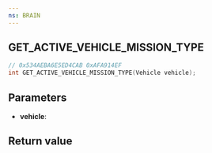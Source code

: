```yaml
---
ns: BRAIN
---
```

## GET_ACTIVE_VEHICLE_MISSION_TYPE

```c
// 0x534AEBA6E5ED4CAB 0xAFA914EF
int GET_ACTIVE_VEHICLE_MISSION_TYPE(Vehicle vehicle);
```


## Parameters
* **vehicle**: 

## Return value
